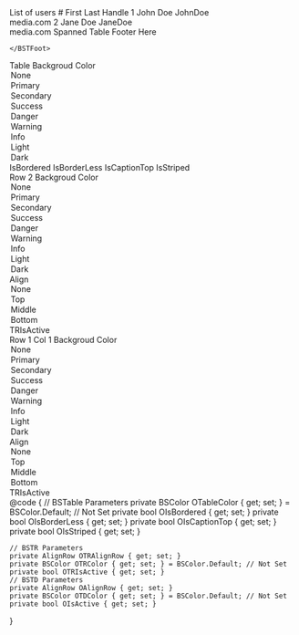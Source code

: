﻿<BSTable Color="OTableColor" IsBordered="OIsBordered" IsBorderLess="OIsBorderLess" IsCaptionTop="OIsCaptionTop" IsStriped="OIsStriped">
    <caption>List of users</caption>
    <BSTHead>
        <BSTR>
            <BSTD>#</BSTD>
            <BSTD>First</BSTD>
            <BSTD>Last</BSTD>
            <BSTD>Handle</BSTD>
        </BSTR>
    </BSTHead>
    <BSTBody>
        <BSTR>
            <BSTD AlignRow="OAlignRow" Color="OTDColor" IsActive="OIsActive">1</BSTD>
            <BSTD>John</BSTD>
            <BSTD>Doe</BSTD>
            <BSTD>JohnDoe <br/>media.com</BSTD>
        </BSTR>
        <BSTR AlignRow="OTRAlignRow" Color="OTRColor" IsActive="OTRIsActive">
            <BSTD>2</BSTD>
            <BSTD>Jane</BSTD>
            <BSTD>Doe</BSTD>
            <BSTD>JaneDoe <br/>media.com</BSTD>
        </BSTR>
    </BSTBody>
    <BSTFoot>
        <BSTR>
            <BSTD ColSpan="4">Spanned Table Footer Here</BSTD>
        </BSTR>

    </BSTFoot>
</BSTable>
<!--\\-->
<div class="@BS.Input_Group mb-3">
    <span class="@BS.Input_Group_Text">Table Backgroud Color</span>
    <BSInput InputType="InputType.Select" @bind-Value="OTableColor">
        <option value="@BSColor.Default">None</option>
        <option value="@BSColor.Primary">Primary</option>
        <option value="@BSColor.Secondary">Secondary</option>
        <option value="@BSColor.Success">Success</option>
        <option value="@BSColor.Danger">Danger</option>
        <option value="@BSColor.Warning">Warning</option>
        <option value="@BSColor.Info">Info</option>
        <option value="@BSColor.Light">Light</option>
        <option value="@BSColor.Dark">Dark</option>
    </BSInput>
    <BSInputCheckbox @bind-Value="OIsBordered" IsToggle="true" IsOutlined="true" Color="BSColor.Primary" CheckedValue="true" UnCheckedValue="false">IsBordered</BSInputCheckbox>
    <BSInputCheckbox @bind-Value="OIsBorderLess" IsToggle="true" IsOutlined="true" Color="BSColor.Secondary" CheckedValue="true" UnCheckedValue="false">IsBorderLess</BSInputCheckbox>
    <BSInputCheckbox @bind-Value="OIsCaptionTop" IsToggle="true" IsOutlined="true" Color="BSColor.Success" CheckedValue="true" UnCheckedValue="false">IsCaptionTop</BSInputCheckbox>
    <BSInputCheckbox @bind-Value="OIsStriped" IsToggle="true" IsOutlined="true" Color="BSColor.Danger" CheckedValue="true" UnCheckedValue="false">IsStriped</BSInputCheckbox>
</div>
<div class="@BS.Input_Group mb-3">
    <span class="@BS.Input_Group_Text">Row 2 Backgroud Color</span>
    <BSInput InputType="InputType.Select" @bind-Value="OTRColor">
        <option value="@BSColor.Default">None</option>
        <option value="@BSColor.Primary">Primary</option>
        <option value="@BSColor.Secondary">Secondary</option>
        <option value="@BSColor.Success">Success</option>
        <option value="@BSColor.Danger">Danger</option>
        <option value="@BSColor.Warning">Warning</option>
        <option value="@BSColor.Info">Info</option>
        <option value="@BSColor.Light">Light</option>
        <option value="@BSColor.Dark">Dark</option>
    </BSInput>
    <span class="@BS.Input_Group_Text"> Align</span>
    <BSInput InputType="InputType.Select" @bind-Value="OTRAlignRow">
        <option value="@AlignRow.Default">None</option>
        <option value="@AlignRow.Top">Top</option>
        <option value="@AlignRow.Middle">Middle</option>
        <option value="@AlignRow.Bottom">Bottom</option>
    </BSInput>
    <BSInputCheckbox @bind-Value="OTRIsActive" IsToggle="true" IsOutlined="true" Color="BSColor.Primary" CheckedValue="true" UnCheckedValue="false">TRIsActive</BSInputCheckbox>
</div>
<div class="@BS.Input_Group mb-3">
    <span class="@BS.Input_Group_Text">Row 1 Col 1 Backgroud Color</span>
    <BSInput InputType="InputType.Select" @bind-Value="OTDColor">
        <option value="@BSColor.Default">None</option>
        <option value="@BSColor.Primary">Primary</option>
        <option value="@BSColor.Secondary">Secondary</option>
        <option value="@BSColor.Success">Success</option>
        <option value="@BSColor.Danger">Danger</option>
        <option value="@BSColor.Warning">Warning</option>
        <option value="@BSColor.Info">Info</option>
        <option value="@BSColor.Light">Light</option>
        <option value="@BSColor.Dark">Dark</option>
    </BSInput>
    <span class="@BS.Input_Group_Text"> Align</span>
        <BSInput InputType="InputType.Select" @bind-Value="OAlignRow">
            <option value="@AlignRow.Default">None</option>
            <option value="@AlignRow.Top">Top</option>
            <option value="@AlignRow.Middle">Middle</option>
            <option value="@AlignRow.Bottom">Bottom</option>
        </BSInput>
    <BSInputCheckbox @bind-Value="OIsActive" IsToggle="true" IsOutlined="true" Color="BSColor.Primary" CheckedValue="true" UnCheckedValue="false">TRIsActive</BSInputCheckbox>
</div>
<!--//-->
<!-- Options Form not shown-->
@code {
    // BSTable Parameters
    private BSColor OTableColor { get; set; } = BSColor.Default; // Not Set
    private bool OIsBordered { get; set; } 
    private bool OIsBorderLess { get; set; }
    private bool OIsCaptionTop { get; set; }
    private bool OIsStriped { get; set; }
    
    // BSTR Parameters
    private AlignRow OTRAlignRow { get; set; }
    private BSColor OTRColor { get; set; } = BSColor.Default; // Not Set
    private bool OTRIsActive { get; set; }
    // BSTD Parameters
    private AlignRow OAlignRow { get; set; }
    private BSColor OTDColor { get; set; } = BSColor.Default; // Not Set
    private bool OIsActive { get; set; }
}

